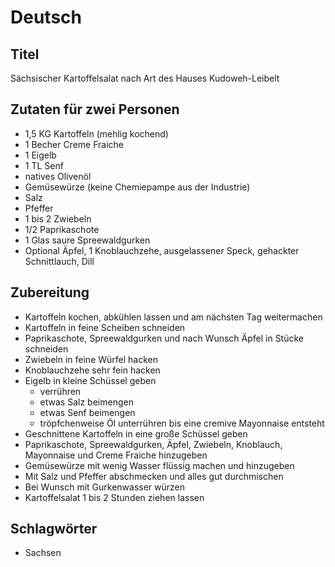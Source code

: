 # Deutsch

## Titel

Sächsischer Kartoffelsalat nach Art des Hauses Kudoweh-Leibelt

## Zutaten für zwei Personen

* 1,5 KG Kartoffeln (mehlig kochend)
* 1 Becher Creme Fraiche
* 1 Eigelb
* 1 TL Senf
* natives Olivenöl
* Gemüsewürze (keine Chemiepampe aus der Industrie)
* Salz
* Pfeffer
* 1 bis 2 Zwiebeln
* 1/2 Paprikaschote
* 1 Glas saure Spreewaldgurken
* Optional Äpfel, 1 Knoblauchzehe, ausgelassener Speck, gehackter Schnittlauch, Dill

## Zubereitung

* Kartoffeln kochen, abkühlen lassen und am nächsten Tag weitermachen
* Kartoffeln in feine Scheiben schneiden
* Paprikaschote, Spreewaldgurken und nach Wunsch Äpfel in Stücke schneiden
* Zwiebeln in feine Würfel hacken
* Knoblauchzehe sehr fein hacken
* Eigelb in kleine Schüssel geben
    * verrühren
    * etwas Salz beimengen
    * etwas Senf beimengen
    * tröpfchenweise Öl unterrühren bis eine cremive Mayonnaise entsteht
* Geschnittene Kartoffeln in eine große Schüssel geben
* Paprikaschote, Spreewaldgurken, Äpfel, Zwiebeln, Knoblauch, Mayonnaise und Creme Fraiche hinzugeben
* Gemüsewürze mit wenig Wasser flüssig machen und hinzugeben
* Mit Salz und Pfeffer abschmecken und alles gut durchmischen
* Bei Wunsch mit Gurkenwasser würzen
* Kartoffelsalat 1 bis 2 Stunden ziehen lassen


## Schlagwörter

* Sachsen
